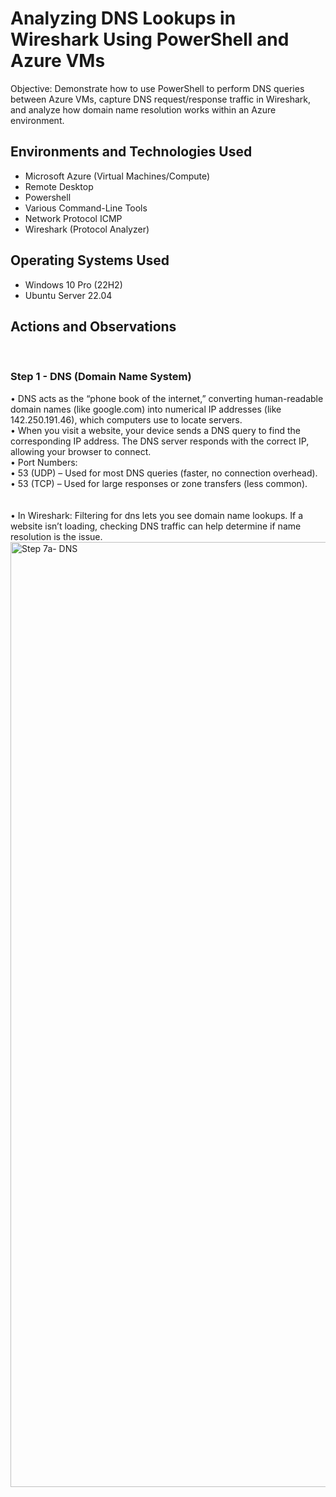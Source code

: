 <h1>Analyzing DNS Lookups in Wireshark Using PowerShell and Azure VMs</h1>
Objective: Demonstrate how to use PowerShell to perform DNS queries between Azure VMs, capture DNS request/response traffic in Wireshark, and analyze how domain name resolution works within an Azure environment.

<h2>Environments and Technologies Used</h2>

- Microsoft Azure (Virtual Machines/Compute)
- Remote Desktop
- Powershell
- Various Command-Line Tools
- Network Protocol ICMP
- Wireshark (Protocol Analyzer)

<h2>Operating Systems Used </h2>

- Windows 10 Pro (22H2)
- Ubuntu Server 22.04


<h2>Actions and Observations</h2>

<br>

<h3>Step 1 - DNS (Domain Name System)</h3>
•	DNS acts as the “phone book of the internet,” converting human-readable domain names (like google.com) into numerical IP addresses (like 142.250.191.46), which computers use to locate servers.
<br>
•	When you visit a website, your device sends a DNS query to find the corresponding IP address. The DNS server responds with the correct IP, allowing your browser to connect.
<br>
•	Port Numbers:<br>
•	53 (UDP) – Used for most DNS queries (faster, no connection overhead).<br>
•	53 (TCP) – Used for large responses or zone transfers (less common).<br>
<br>
<br>
•	In Wireshark: Filtering for dns lets you see domain name lookups. If a website isn’t loading, checking DNS traffic can help determine if name resolution is the issue.
<br>

<img width="1512" alt="Step 7a- DNS" src="https://github.com/user-attachments/assets/4d8254aa-2440-4529-9e59-9f9c437e41e8" />
